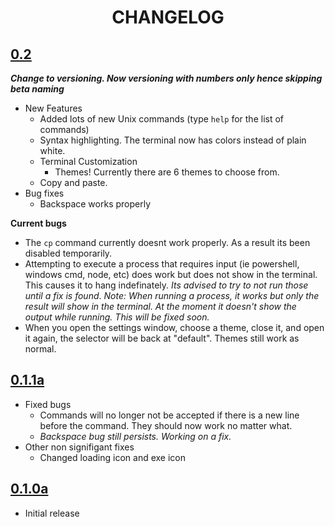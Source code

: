 <h1 align="center">CHANGELOG</h1>

## [0.2](https://github.com/mellobacon/Termello/releases/tag/0.2)
***Change to versioning. Now versioning with numbers only hence skipping beta naming***
- New Features
  - Added lots of new Unix commands (type <code>help</code> for the list of commands)
  - Syntax highlighting. The terminal now has colors instead of plain white.
  - Terminal Customization
    - Themes! Currently there are 6 themes to choose from.
  - Copy and paste.
- Bug fixes
  - Backspace works properly
  
**Current bugs**
- The <code>cp</code> command currently doesnt work properly. As a result its been disabled temporarily.
- Attempting to execute a process that requires input (ie powershell, windows cmd, node, etc) does work but does not show in the terminal. This causes it to hang indefinately. *Its advised to try to not run those until a fix is found*. *Note: When running a process, it works but only the result will show in the terminal. At the moment it doesn't show the output while running. This will be fixed soon.*
- When you open the settings window, choose a theme, close it, and open it again, the selector will be back at "default". Themes still work as normal.

## [0.1.1a](https://github.com/mellobacon/Termello/releases/tag/0.1.1a)
- Fixed bugs
  - Commands will no longer not be accepted if there is a new line before the command. They should now work no matter what.
  - *Backspace bug still persists. Working on a fix.*
- Other non signifigant fixes
  - Changed loading icon and exe icon

## [0.1.0a](https://github.com/mellobacon/Termello/releases/tag/0.1.0a)
- Initial release
